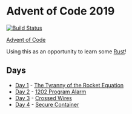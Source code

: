 # Advent of Code 2019

[![Build Status](https://travis-ci.org/Taiters/aoc19.svg?branch=master)](https://travis-ci.org/Taiters/aoc19)

[Advent of Code](https://adventofcode.com/)

Using this as an opportunity to learn some [Rust](https://www.rust-lang.org/)!

## Days
* [Day 1](day1/) - [The Tyranny of the Rocket Equation](https://adventofcode.com/2019/day/1)
* [Day 2](day2/) - [1202 Program Alarm](https://adventofcode.com/2019/day/2)
* [Day 3](day3/) - [Crossed Wires](https://adventofcode.com/2019/day/3)
* [Day 4](day4/) - [Secure Container](https://adventofcode.com/2019/day/4)